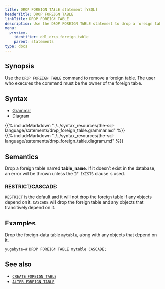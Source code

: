 ```yaml
---
title: DROP FOREIGN TABLE statement [YSQL]
headerTitle: DROP FOREIGN TABLE
linkTitle: DROP FOREIGN TABLE
description: Use the DROP FOREIGN TABLE statement to drop a foreign table.
menu:
  preview:
    identifier: ddl_drop_foreign_table
    parent: statements
type: docs
---
```


## Synopsis

Use the `DROP FOREIGN TABLE` command to remove a foreign table. The user who executes the command must be the owner of the foreign table.

## Syntax

<ul class="nav nav-tabs nav-tabs-yb">
  <li >
    <a href="#grammar" class="nav-link active" id="grammar-tab" data-toggle="tab" role="tab" aria-controls="grammar" aria-selected="true">
      <i class="fas fa-file-alt" aria-hidden="true"></i>
      Grammar
    </a>
  </li>
  <li>
    <a href="#diagram" class="nav-link" id="diagram-tab" data-toggle="tab" role="tab" aria-controls="diagram" aria-selected="false">
      <i class="fas fa-project-diagram" aria-hidden="true"></i>
      Diagram
    </a>
  </li>
</ul>

<div class="tab-content">
  <div id="grammar" class="tab-pane fade show active" role="tabpanel" aria-labelledby="grammar-tab">
  {{% includeMarkdown "../../syntax_resources/the-sql-language/statements/drop_foreign_table.grammar.md" %}}
  </div>
  <div id="diagram" class="tab-pane fade" role="tabpanel" aria-labelledby="diagram-tab">
  {{% includeMarkdown "../../syntax_resources/the-sql-language/statements/drop_foreign_table.diagram.md" %}}
  </div>
</div>

## Semantics

Drop a foreign table named **table_name**. If it doesn’t exist in the database, an error will be thrown unless the `IF EXISTS` clause is used.

### RESTRICT/CASCADE:
`RESTRICT` is the default and it will not drop the foreign table if any objects depend on it.
`CASCADE` will drop the foreign table and any objects that transitively depend on it.

## Examples

Drop the foreign-data table `mytable`, along with any objects that depend on it.

```plpgsql
yugabyte=# DROP FOREIGN TABLE mytable CASCADE;
```
## See also

- [`CREATE FOREIGN TABLE`](../ddl_create_foreign_table/)
- [`ALTER FOREIGN TABLE`](../ddl_alter_foreign_table/)
